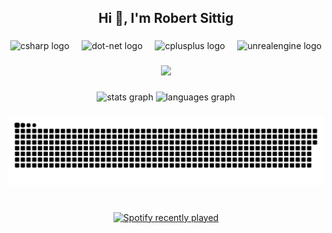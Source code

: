 <h2 align="center">Hi 👋, I'm Robert Sittig</h2>

###

<div align="center">
  <img src="https://skillicons.dev/icons?i=cs" height="60" alt="csharp logo"  />
  <img width="12" />
  <img src="https://skillicons.dev/icons?i=dotnet" height="60" alt="dot-net logo"  />
  <img width="12" />
  <img src="https://skillicons.dev/icons?i=cpp" height="60" alt="cplusplus logo"  />
  <img width="12" />
  <img src="https://skillicons.dev/icons?i=unreal" height="60" alt="unrealengine logo"  />
</div>

###

<div align="center">
  <img src="https://profile-counter.glitch.me/Sittlon/count.svg?"  />
</div>

###

<div align="center">
  <img src="github-readme-stats-a4az-8s2opmw7i-sittlons-projects.vercel.app?
username=Sittlon&hide_title=true&hide_rank=false&show_icons=true&include_all_commits=true&count_private=true&disable_animations=false&theme=tokyonight&locale=en&hide_border=true&order=1" height="150" alt="stats graph"  />
  <img src="github-readme-stats-a4az-8s2opmw7i-sittlons-projects.vercel.app
/top-langs?username=Sittlon&locale=en&hide_title=true&layout=compact&card_width=320&langs_count=5&theme=tokyonight&hide_border=true&order=2&hide=CSS,Sass,JavaScript,HTML,Scss" height="150" alt="languages graph"  />
</div>

###

<img src="https://raw.githubusercontent.com/Sittlon/Sittlon/output/snake.svg" alt="Snake animation" />

###

<br clear="both">

<div align="center">
  <a href="https://open.spotify.com/user/sittlon01">
    <img src="https://spotify-recently-played-readme.vercel.app/api?user=sittlon01&count=5&unique=false" alt="Spotify recently played"  />
  </a>
</div>

###
